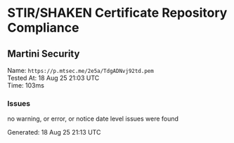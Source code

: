 # STIR/SHAKEN Certificate Repository Compliance

## Martini Security

Name: `https://p.mtsec.me/2e5a/TdgADNvj92td.pem`\
Tested At: 18 Aug 25 21:03 UTC\
Time: 103ms

### Issues

no warning, or error, or notice date level issues were found

Generated: 18 Aug 25 21:13 UTC